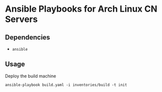 Ansible Playbooks for Arch Linux CN Servers
========================

## Dependencies

* `ansible`

## Usage

Deploy the build machine

```
ansible-playbook build.yaml -i inventories/build -t init
```

